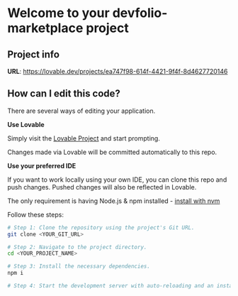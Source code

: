 # Welcome to your devfolio-marketplace project

## Project info

**URL**: https://lovable.dev/projects/ea747f98-614f-4421-9f4f-8d4627720146

## How can I edit this code?

There are several ways of editing your application.

**Use Lovable**

Simply visit the [Lovable Project](https://lovable.dev/projects/ea747f98-614f-4421-9f4f-8d4627720146) and start prompting.

Changes made via Lovable will be committed automatically to this repo.

**Use your preferred IDE**

If you want to work locally using your own IDE, you can clone this repo and push changes. Pushed changes will also be reflected in Lovable.

The only requirement is having Node.js & npm installed - [install with nvm](https://github.com/nvm-sh/nvm#installing-and-updating)

Follow these steps:

```sh
# Step 1: Clone the repository using the project's Git URL.
git clone <YOUR_GIT_URL>

# Step 2: Navigate to the project directory.
cd <YOUR_PROJECT_NAME>

# Step 3: Install the necessary dependencies.
npm i

# Step 4: Start the development server with auto-reloading and an instant preview.
